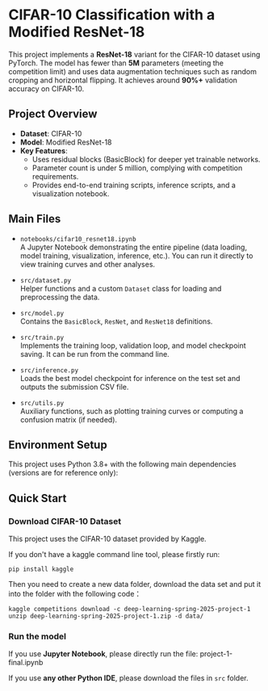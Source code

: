 # CIFAR-10 Classification with a Modified ResNet-18

This project implements a **ResNet-18** variant for the CIFAR-10 dataset using PyTorch. The model has fewer than **5M** parameters (meeting the competition limit) and uses data augmentation techniques such as random cropping and horizontal flipping. It achieves around **90%+** validation accuracy on CIFAR-10.

## Project Overview

- **Dataset**: CIFAR-10  
- **Model**: Modified ResNet-18  
- **Key Features**:
  - Uses residual blocks (BasicBlock) for deeper yet trainable networks.
  - Parameter count is under 5 million, complying with competition requirements.
  - Provides end-to-end training scripts, inference scripts, and a visualization notebook.

## Main Files

- `notebooks/cifar10_resnet18.ipynb`  
  A Jupyter Notebook demonstrating the entire pipeline (data loading, model training, visualization, inference, etc.). You can run it directly to view training curves and other analyses.

- `src/dataset.py`  
  Helper functions and a custom `Dataset` class for loading and preprocessing the data.

- `src/model.py`  
  Contains the `BasicBlock`, `ResNet`, and `ResNet18` definitions.

- `src/train.py`  
  Implements the training loop, validation loop, and model checkpoint saving. It can be run from the command line.

- `src/inference.py`  
  Loads the best model checkpoint for inference on the test set and outputs the submission CSV file.

- `src/utils.py`  
  Auxiliary functions, such as plotting training curves or computing a confusion matrix (if needed).

## Environment Setup

This project uses Python 3.8+ with the following main dependencies (versions are for reference only):

## Quick Start

### Download CIFAR-10 Dataset

This project uses the CIFAR-10 dataset provided by Kaggle. 

If you don't have a kaggle command line tool, please firstly run:
```
pip install kaggle
```

Then you need to create a new data folder, download the data set and put it into the folder with the following code：
```
kaggle competitions download -c deep-learning-spring-2025-project-1
unzip deep-learning-spring-2025-project-1.zip -d data/
```

### Run the model

If you use **Jupyter Notebook**, please directly run the file: project-1-final.ipynb

If you use **any other Python IDE**, please download the files in `src` folder.
